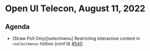 # Open UI Telecon, August 11, 2022

## Agenda

- (Straw Poll Only)[selectmenu] Restricting interactive content in `<selectmenu>` listbox (cont'd) [#540](https://github.com/openui/open-ui/issues/540)
